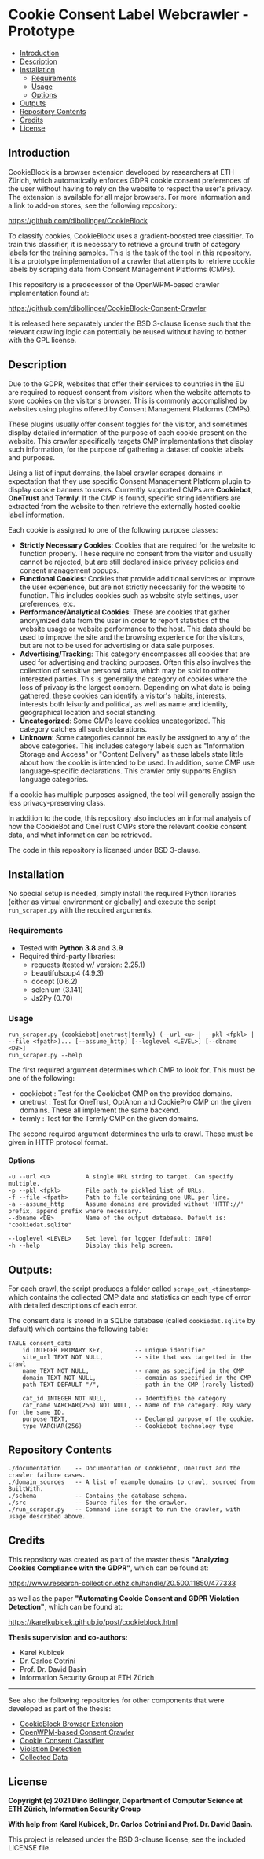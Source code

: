 # Cookie Consent Label Webcrawler - Prototype

* [Introduction](#introduction)
* [Description](#description)
* [Installation](#installation)
    * [Requirements](#requirements)
    * [Usage](#usage)
    * [Options](#options)
* [Outputs](#outputs)
* [Repository Contents](#repository-contents)
* [Credits](#credits)
* [License](#license)
    

## Introduction

CookieBlock is a browser extension developed by researchers at ETH Zürich, 
which automatically enforces GDPR cookie consent preferences of the user without 
having to rely on the website to respect the user's privacy. The extension is 
available for all major browsers. For more information and a link to add-on stores, 
see the following repository: 

https://github.com/dibollinger/CookieBlock

To classify cookies, CookieBlock uses a gradient-boosted tree classifier. To 
train this classifier, it is necessary to retrieve a ground truth of category labels 
for the training samples. This is the task of the tool in this repository. It is a 
prototype implementation of a crawler that attempts to retrieve cookie labels by scraping 
data from Consent Management Platforms (CMPs).

This repository is a predecessor of the OpenWPM-based crawler implementation found at:

https://github.com/dibollinger/CookieBlock-Consent-Crawler

It is released here separately under the BSD 3-clause license such that the relevant
crawling logic can potentially be reused without having to bother with the GPL license.

## Description

Due to the GDPR, websites that offer their services to countries in the EU 
are required to request consent from visitors when the website attempts to 
store cookies on the visitor's browser. This is commonly accomplished by
websites using plugins offered by Consent Management Platforms (CMPs).

These plugins usually offer consent toggles for the visitor, and sometimes 
display detailed information of the purpose of each cookie present on the website. 
This crawler specifically targets CMP implementations that display such information,
for the purpose of gathering a dataset of cookie labels and purposes.

Using a list of input domains, the label crawler scrapes domains in expectation
that they use specific Consent Management Platform plugin to display cookie banners
to users. Currently supported CMPs are __Cookiebot__, __OneTrust__ and __Termly__.
If the CMP is found, specific string identifiers are extracted from the website
to then retrieve the externally hosted cookie label information.

Each cookie is assigned to one of the following purpose classes:

* __Strictly Necessary Cookies__: Cookies that are required for the website to function 
    properly. These require no consent from the visitor and usually cannot be rejected, 
    but are still declared inside privacy policies and consent management popups.
* __Functional Cookies__: Cookies that provide additional services or improve the user 
    experience, but are not strictly necessarily for the website to function. This 
    includes cookies such as website style settings, user preferences, etc. 
* __Performance/Analytical Cookies__: These are cookies that gather anonymized data 
    from the user in order to report statistics of the website usage or website 
    performance to the host. This data should be used to improve the site and the 
    browsing experience for the visitors, but are not to be used for advertising 
    or data sale purposes.
* __Advertising/Tracking__: This category encompasses all cookies that are used 
    for advertising and tracking purposes. Often this also involves the collection
    of sensitive personal data, which may be sold to other interested parties. 
    This is generally the category of cookies where the loss of privacy is the largest
    concern. Depending on what data is being gathered, these cookies can identify a 
    visitor's habits, interests, interests both leisurly and political, as well as 
    name and identity, geographical location and social standing.
* __Uncategorized__: Some CMPs leave cookies uncategorized. This category catches
    all such declarations.
* __Unknown__: Some categories cannot be easily be assigned to any of the above categories. 
    This includes category labels such as "Information Storage and Access" or "Content Delivery" 
    as these labels state little about how the cookie is intended to be used. In addition,
    some CMP use language-specific declarations. This crawler only supports English 
    language categories.

If a cookie has multiple purposes assigned, the tool will generally assign the less 
privacy-preserving class.

In addition to the code, this repository also includes an informal analysis of how
the CookieBot and OneTrust CMPs store the relevant cookie consent data, and what 
information can be retrieved.

The code in this repository is licensed under BSD 3-clause. 

## Installation

No special setup is needed, simply install the required Python libraries (either as virtual environment or globally)
and execute the script `run_scraper.py` with the required arguments.

### Requirements

* Tested with __Python 3.8__ and __3.9__
* Required third-party libraries:
   * requests (tested w/ version: 2.25.1) 
   * beautifulsoup4 (4.9.3)
   * docopt (0.6.2)
   * selenium (3.141)
   * Js2Py (0.70)

### Usage
    run_scraper.py (cookiebot|onetrust|termly) (--url <u> | --pkl <fpkl> | --file <fpath>)... [--assume_http] [--loglevel <LEVEL>] [--dbname <DB>]
    run_scraper.py --help

The first required argument determines which CMP to look for. This must be one of the following:
* cookiebot : Test for the Cookiebot CMP on the provided domains.
* onetrust : Test for OneTrust, OptAnon and CookiePro CMP on the given domains. These all implement the same backend.
* termly : Test for the Termly CMP on the given domains.

The second required argument determines the urls to crawl. These must be given in HTTP protocol format.

#### Options
    -u --url <u>          A single URL string to target. Can specify multiple.
    -p --pkl <fpkl>       File path to pickled list of URLs.
    -f --file <fpath>     Path to file containing one URL per line.
    -a --assume_http      Assume domains are provided without 'HTTP://' prefix, append prefix where necessary.
    --dbname <DB>         Name of the output database. Default is: "cookiedat.sqlite"

    --loglevel <LEVEL>    Set level for logger [default: INFO]
    -h --help             Display this help screen.

## Outputs:

For each crawl, the script produces a folder called `scrape_out_<timestamp>` which contains 
the collected CMP data and statistics on each type of error with detailed descriptions of each error.

The consent data is stored in a SQLite database (called `cookiedat.sqlite` by default) which 
contains the following table:

    TABLE consent_data
        id INTEGER PRIMARY KEY,         -- unique identifier
        site_url TEXT NOT NULL,         -- site that was targetted in the crawl
        name TEXT NOT NULL,             -- name as specified in the CMP
        domain TEXT NOT NULL,           -- domain as specified in the CMP
        path TEXT DEFAULT "/",          -- path in the CMP (rarely listed)

        cat_id INTEGER NOT NULL,        -- Identifies the category
        cat_name VARCHAR(256) NOT NULL, -- Name of the category. May vary for the same ID.
        purpose TEXT,                   -- Declared purpose of the cookie.
        type VARCHAR(256)               -- Cookiebot technology type


## Repository Contents
    ./documentation    -- Documentation on Cookiebot, OneTrust and the crawler failure cases.
    ./domain_sources   -- A list of example domains to crawl, sourced from BuiltWith.
    ./schema           -- Contains the database schema.
    ./src              -- Source files for the crawler.
    ./run_scraper.py   -- Command line script to run the crawler, with usage described above.

## Credits
This repository was created as part of the master thesis __"Analyzing Cookies Compliance with the GDPR"__, 
which can be found at:

https://www.research-collection.ethz.ch/handle/20.500.11850/477333

as well as the paper __"Automating Cookie Consent and GDPR Violation Detection"__, which can be found at:

https://karelkubicek.github.io/post/cookieblock.html

__Thesis supervision and co-authors:__
* Karel Kubicek
* Dr. Carlos Cotrini
* Prof. Dr. David Basin
* Information Security Group at ETH Zürich

---
See also the following repositories for other components that were developed as part of the thesis:
* [CookieBlock Browser Extension](https://github.com/dibollinger/CookieBlock)
* [OpenWPM-based Consent Crawler](https://github.com/dibollinger/CookieBlock-Consent-Crawler)
* [Cookie Consent Classifier](https://github.com/dibollinger/CookieBlock-Consent-Classifier)
* [Violation Detection](https://github.com/dibollinger/CookieBlock-Other-Scripts)
* [Collected Data](https://doi.org/10.5281/zenodo.5838646)

## License

__Copyright (c) 2021 Dino Bollinger, Department of Computer Science at ETH Zürich, Information Security Group__

__With help from Karel Kubicek, Dr. Carlos Cotrini and Prof. Dr. David Basin.__

This project is released under the BSD 3-clause license, see the included LICENSE file.

